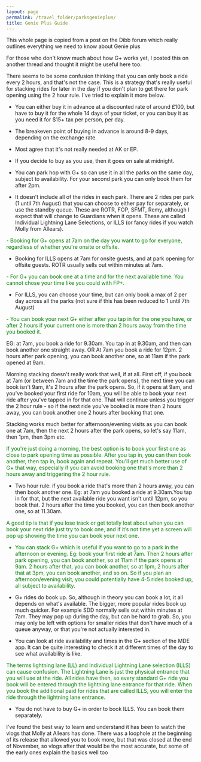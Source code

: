 ```yaml
---
layout: page
permalink: /travel_folder/parksgenieplus/
title: Genie Plus Guide
---
```


This whole page is copied from a post on the Dibb forum which really outlines everything we need to know about Genie plus

For those who don't know much about how G+ works yet, I posted this on another thread and thought it might be useful here too.

There seems to be some confusion thinking that you can only book a ride every 2 hours, and that's not the case. This is a strategy that's really useful for stacking rides for later in the day if you don't plan to get there for park opening using the 2 hour rule. I've tried to explain it more below.

- You can either buy it in advance at a discounted rate of around £100, but have to buy it for the whole 14 days of your ticket, or you can buy it as you need it for $15+ tax per person, per day.

- The breakeven point of buying in advance is around 8-9 days, depending on the exchange rate.
- Most agree that it's not really needed at AK or EP.

- If you decide to buy as you use, then it goes on sale at midnight.

- You can park hop with G+ so can use it in all the parks on the same day, subject to availability. For your second park you can only book them for after 2pm.

- It doesn't include all of the rides in each park. There are 2 rides per park (1 until 7th August) that you can choose to either pay for separately, or use the standby queue. These are ROTR, FOP, SFMT, Remy, although I expect that will change to Guardians when it opens. These are called Individual Lightning Lane Selections, or ILLS (or fancy rides if you watch Molly from Allears).

<span style="color:green">
- Booking for G+ opens at 7am on the day you want to go for everyone, regardless of whether you're onsite or offsite.
</span>

- Booking for ILLS opens at 7am for onsite guests, and at park opening for offsite guests. ROTR usually sells out within minutes at 7am.

<span style="color:green">
- For G+ you can book one at a time and for the next available time. You cannot chose your time like you could with FP+.
</span>

- For ILLS, you can choose your time, but can only book a max of 2 per day across all the parks (not sure if this has been reduced to 1 until 7th August)

<span style="color:green">
- You can book your next G+ either after you tap in for the one you have, or after 2 hours if your current one is more than 2 hours away from the time you booked it.
</span>

EG: at 7am, you book a ride for 9.30am. You tap in at 9.30am, and then can book another one straight away.
OR
At 7am you book a ride for 12pm. 2 hours after park opening, you can book another one, so at 11am if the park opened at 9am.

 
Morning stacking doesn't really work that well, if at all. First off, if you book at 7am (or between 7am and the time the park opens), the next time you can book isn't 9am, it's 2 hours after the park opens. So, if it opens at 9am, and you've booked your first ride for 10am, you will be able to book your next ride after you've tapped in for that one. That will continue unless you trigger the 2 hour rule - so if the next ride you've booked is more than 2 hours away, you can book another one 2 hours after booking that one.

Stacking works much better for afternoon/evening visits as you can book one at 7am, then the next 2 hours after the park opens, so let's say 11am, then 1pm, then 3pm etc.

<span style="color:green">
If you're just doing a morning, the best option is to book your first one as close to park opening time as possible. After you tap in, you can then book another, then tap in, book again and repeat. You'll get much better use of G+ that way, especially if you can avoid booking one that's more than 2 hours away and triggering the 2 hour rule.
</span>


- Two hour rule: if you book a ride that's more than 2 hours away, you can then book another one. Eg: at 7am you booked a ride at 9.30am.You tap in for that, but the next available ride you want isn't until 12pm, so you book that. 2 hours after the time you booked, you can then book another one, so at 11.30am.
<span style="color:green">
A good tip is that if you lose track or get totally lost about when you can book your next ride just try to book one, and if it’s not time yet a screen will pop up showing the time you can book your next one.



- You can stack G+ which is useful if you want to go to a park in the afternoon or evening. Eg: book your first ride at 7am. Then 2 hours after park opening, you can book another, so at 11am if the park opens at 9am. 2 hours after that, you can book another, so at 1pm, 2 hours after that at 3pm, you can book another, and so on. So if you plan an afternoon/evening visit, you could potentially have 4-5 rides booked up, all subject to availability.
</span>

- G+ rides do book up. So, although in theory you can book a lot, it all depends on what's available. The bigger, more popular rides book up much quicker. For example SDD normally sells out within minutes at 7am. They may pop up during the day, but can be hard to grab. So, you may only be left with options for smaller rides that don't have much of a queue anyway, or that you're not actually interested in.

- You can look at ride availability and times in the G+ section of the MDE app. It can be quite interesting to check it at different times of the day to see what availability is like.
<span style="color:green">
The terms lightning lane (LL) and Individual Lightning Lane selection (ILLS) can cause confusion. The Lightning Lane is just the physical entrance that you will use at the ride. All rides have then, so every standard G+ ride you book will be entered through the lightning lane entrance for that ride. When you book the additional paid for rides that are called ILLS, you will enter the ride through the lightning lane entrance.
</span>

- You do not have to buy G+ in order to book ILLS. You can book them separately.

I've found the best way to learn and understand it has been to watch the vlogs that Molly at Allears has done. There was a loophole at the beginning of its release that allowed you to book more, but that was closed at the end of November, so vlogs after that would be the most accurate, but some of the early ones explain the basics well too
